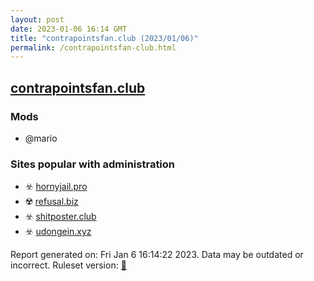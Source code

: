 ```yaml
---
layout: post
date: 2023-01-06 16:14 GMT
title: "contrapointsfan.club (2023/01/06)"
permalink: /contrapointsfan-club.html
---
```



## [contrapointsfan.club](https://contrapointsfan.club)

### Mods
 * @mario

### Sites popular with administration

* ☣️ [hornyjail.pro](/hornyjail-pro.html)
* ☢️ [refusal.biz](/refusal-biz.html)
* ☣️ [shitposter.club](/shitposter-club.html)
* ☣️ [udongein.xyz](/udongein-xyz.html)

Report generated on: Fri Jan  6 16:14:22 2023. Data may be outdated or incorrect.
Ruleset version: [🏀](/version-basketball)
